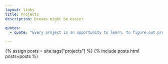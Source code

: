 ```yaml
---
layout: links
title: Projects
description: Dreams might be easier

quotes:
  - quote: "Every project is an opportunity to learn, to figure out problems and challenges, to invent and reinvent."

---
```


{% assign posts = site.tags["projects"] %}
{% include posts.html posts=posts %}
